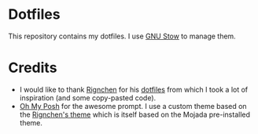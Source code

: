 # Dotfiles

This repository contains my dotfiles. I use [GNU Stow](https://www.gnu.org/software/stow/) to manage them.

# Credits

- I would like to thank [Rignchen](https://gitlab.com/Rignchen) for his [dotfiles](https://gitlab.com/Rignchen/dotfile) from which I took a lot of inspiration (and some copy-pasted code).
- [Oh My Posh](https://ohmyposh.dev/) for the awesome prompt. I use a custom theme based on the [Rignchen's theme](https://gitlab.com/Rignchen/dotfile/-/blob/main/.config/oh-my-posh/theme.toml) which is itself based on the Mojada pre-installed theme.